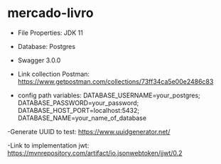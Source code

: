 # mercado-livro

- File Properties: JDK 11

- Database: Postgres

- Swagger 3.0.0

- Link collection Postman:  https://www.getpostman.com/collections/73ff34ca5e00e2486c83

- config path variables:
DATABASE_USERNAME=your_postgres;
DATABASE_PASSWORD=your_password;
DATABASE_HOST_PORT=localhost:5432;
DATABASE_NAME=your_name_of_database

-Generate UUID to test: https://www.uuidgenerator.net/

-Link to implementation jwt: https://mvnrepository.com/artifact/io.jsonwebtoken/jjwt/0.2
